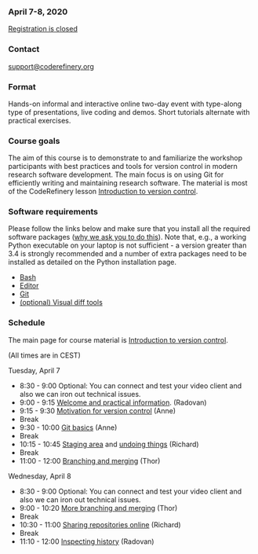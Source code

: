 

### April 7-8, 2020

<a class="btn btn-danger disabled" href="#" data-mode="1" target="_blank">Registration is closed</a>


### Contact

support@coderefinery.org


### Format

Hands-on informal and interactive online two-day event with type-along type of
presentations, live coding and demos. Short tutorials alternate with practical
exercises.


### Course goals

The aim of this course is to demonstrate to and familiarize the workshop
participants with best practices and tools for version control in modern
research software development. The main focus is on using Git for efficiently
writing and maintaining research software.  The material is most of the CodeRefinery lesson [Introduction to version control](https://coderefinery.github.io/git-intro/).


### **Software requirements**

Please follow the links below and make sure that you install all the required software packages
([why we ask you to do this](https://coderefinery.github.io/installation/#why-are-we-asking-participants-to-install-software)).
Note that, e.g., a working Python executable on your laptop is not sufficient -
a version greater than 3.4 is strongly recommended and a number of extra
packages need to be installed as detailed on the Python installation page.

- [Bash](https://coderefinery.github.io/installation/bash/)
- [Editor](https://coderefinery.github.io/installation/editors/)
- [Git](https://coderefinery.github.io/installation/git/)
- [(optional) Visual diff tools](https://coderefinery.github.io/installation/difftools/)


### Schedule

The main page for course material is [Introduction to version control](https://coderefinery.github.io/git-intro/).

(All times are in CEST)

Tuesday, April 7
- 8:30 - 9:00
  Optional: You can connect and test your video client and also we can iron out technical issues.
- 9:00 - 9:15
  [Welcome and practical information](https://github.com/coderefinery/workshop-intro/blob/master/README.md).
  (Radovan)
- 9:15 - 9:30
  [Motivation for version control](https://coderefinery.github.io/git-intro/01-motivation/)
  (Anne)
- Break
- 9:30 - 10:00
  [Git basics](https://coderefinery.github.io/git-intro/02-basics/)
  (Anne)
- Break
- 10:15 - 10:45
  [Staging area](https://coderefinery.github.io/git-intro/04-staging-area/) and [undoing things](https://coderefinery.github.io/git-intro/05-undoing/)
  (Richard)
- Break
- 11:00 - 12:00
  [Branching and merging](https://coderefinery.github.io/git-intro/06-branches/)
  (Thor)

Wednesday, April 8
- 8:30 - 9:00
  Optional: You can connect and test your video client and also we can iron out technical issues.
- 9:00 - 10:20
  [More branching and merging](https://coderefinery.github.io/git-intro/06-branches/)
  (Thor)
- Break
- 10:30 - 11:00
  [Sharing repositories online](https://coderefinery.github.io/git-intro/09-remotes/)
  (Richard)
- Break
- 11:10 - 12:00
  [Inspecting history](https://coderefinery.github.io/git-intro/10-archeology/)
  (Radovan)
